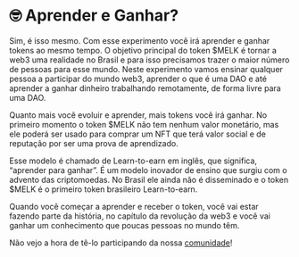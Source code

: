 # 🤓 Aprender e Ganhar?

Sim, é isso mesmo. Com esse experimento você irá aprender e ganhar tokens ao mesmo tempo. O objetivo principal do token $MELK é tornar a web3 uma realidade no Brasil e para isso precisamos trazer o maior número de pessoas para esse mundo. Neste experimento vamos ensinar qualquer pessoa a participar do mundo web3, aprender o que é uma DAO e até aprender a ganhar dinheiro trabalhando remotamente, de forma livre para uma DAO.

Quanto mais você evoluir e aprender, mais tokens você irá ganhar. No primeiro momento o token $MELK não tem nenhum valor monetário, mas ele poderá ser usado para comprar um NFT que terá valor social e de reputação por ser uma prova de aprendizado.

Esse modelo é chamado de Learn-to-earn em inglês, que significa, “aprender para ganhar”. É um modelo inovador de ensino que surgiu com o advento das criptomoedas. No Brasil ele ainda não é disseminado e o token $MELK é o primeiro token brasileiro Learn-to-earn.

Quando você começar a aprender e receber o token, você vai estar fazendo parte da história, no capítulo da revolução da web3 e você vai ganhar um conhecimento que poucas pessoas no mundo têm.

Não vejo a hora de tê-lo participando da nossa [comunidade](comunidade.md)!
